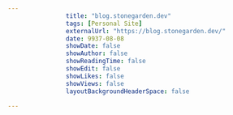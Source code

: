 ---
                title: "blog.stonegarden.dev"
                tags: [Personal Site]
                externalUrl: "https://blog.stonegarden.dev/"
                date: 9937-08-08
                showDate: false
                showAuthor: false
                showReadingTime: false
                showEdit: false
                showLikes: false
                showViews: false
                layoutBackgroundHeaderSpace: false
                ---
